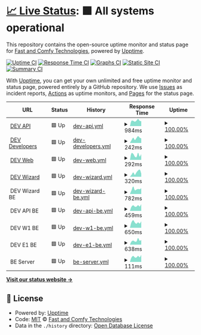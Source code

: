 # [📈 Live Status](https://fastandcomfy.github.io/bug-free-train): <!--live status--> **🟩 All systems operational**

This repository contains the open-source uptime monitor and status page for [Fast and Comfy Technologies](https://fastandcomfy.io), powered by [Upptime](https://github.com/upptime/upptime).

[![Uptime CI](https://github.com/fastandcomfy/bug-free-train/workflows/Uptime%20CI/badge.svg)](https://github.com/fastandcomfy/bug-free-train/actions?query=workflow%3A%22Uptime+CI%22)
[![Response Time CI](https://github.com/fastandcomfy/bug-free-train/workflows/Response%20Time%20CI/badge.svg)](https://github.com/fastandcomfy/bug-free-train/actions?query=workflow%3A%22Response+Time+CI%22)
[![Graphs CI](https://github.com/fastandcomfy/bug-free-train/workflows/Graphs%20CI/badge.svg)](https://github.com/fastandcomfy/bug-free-train/actions?query=workflow%3A%22Graphs+CI%22)
[![Static Site CI](https://github.com/fastandcomfy/bug-free-train/workflows/Static%20Site%20CI/badge.svg)](https://github.com/fastandcomfy/bug-free-train/actions?query=workflow%3A%22Static+Site+CI%22)
[![Summary CI](https://github.com/fastandcomfy/bug-free-train/workflows/Summary%20CI/badge.svg)](https://github.com/fastandcomfy/bug-free-train/actions?query=workflow%3A%22Summary+CI%22)

With [Upptime](https://upptime.js.org), you can get your own unlimited and free uptime monitor and status page, powered entirely by a GitHub repository. We use [Issues](https://github.com/fastandcomfy/bug-free-train/issues) as incident reports, [Actions](https://github.com/fastandcomfy/bug-free-train/actions) as uptime monitors, and [Pages](https://fastandcomfy.github.io/bug-free-train) for the status page.

<!--start: status pages-->
<!-- This summary is generated by Upptime (https://github.com/upptime/upptime) -->
<!-- Do not edit this manually, your changes will be overwritten -->
<!-- prettier-ignore -->
| URL | Status | History | Response Time | Uptime |
| --- | ------ | ------- | ------------- | ------ |
| <img alt="" src="https://favicons.githubusercontent.com/apidev.fastandcomfy.io" height="13"> [DEV API](https://apidev.fastandcomfy.io) | 🟩 Up | [dev-api.yml](https://github.com/fastandcomfy/bug-free-train/commits/HEAD/history/dev-api.yml) | <details><summary><img alt="Response time graph" src="./graphs/dev-api/response-time-week.png" height="20"> 984ms</summary><br><a href="https://status.fastandcomfy.io/history/dev-api"><img alt="Response time 1007" src="https://img.shields.io/endpoint?url=https%3A%2F%2Fraw.githubusercontent.com%2Ffastandcomfy%2Fbug-free-train%2FHEAD%2Fapi%2Fdev-api%2Fresponse-time.json"></a><br><a href="https://status.fastandcomfy.io/history/dev-api"><img alt="24-hour response time 897" src="https://img.shields.io/endpoint?url=https%3A%2F%2Fraw.githubusercontent.com%2Ffastandcomfy%2Fbug-free-train%2FHEAD%2Fapi%2Fdev-api%2Fresponse-time-day.json"></a><br><a href="https://status.fastandcomfy.io/history/dev-api"><img alt="7-day response time 984" src="https://img.shields.io/endpoint?url=https%3A%2F%2Fraw.githubusercontent.com%2Ffastandcomfy%2Fbug-free-train%2FHEAD%2Fapi%2Fdev-api%2Fresponse-time-week.json"></a><br><a href="https://status.fastandcomfy.io/history/dev-api"><img alt="30-day response time 1002" src="https://img.shields.io/endpoint?url=https%3A%2F%2Fraw.githubusercontent.com%2Ffastandcomfy%2Fbug-free-train%2FHEAD%2Fapi%2Fdev-api%2Fresponse-time-month.json"></a><br><a href="https://status.fastandcomfy.io/history/dev-api"><img alt="1-year response time 1007" src="https://img.shields.io/endpoint?url=https%3A%2F%2Fraw.githubusercontent.com%2Ffastandcomfy%2Fbug-free-train%2FHEAD%2Fapi%2Fdev-api%2Fresponse-time-year.json"></a></details> | <details><summary><a href="https://status.fastandcomfy.io/history/dev-api">100.00%</a></summary><a href="https://status.fastandcomfy.io/history/dev-api"><img alt="All-time uptime 100.00%" src="https://img.shields.io/endpoint?url=https%3A%2F%2Fraw.githubusercontent.com%2Ffastandcomfy%2Fbug-free-train%2FHEAD%2Fapi%2Fdev-api%2Fuptime.json"></a><br><a href="https://status.fastandcomfy.io/history/dev-api"><img alt="24-hour uptime 100.00%" src="https://img.shields.io/endpoint?url=https%3A%2F%2Fraw.githubusercontent.com%2Ffastandcomfy%2Fbug-free-train%2FHEAD%2Fapi%2Fdev-api%2Fuptime-day.json"></a><br><a href="https://status.fastandcomfy.io/history/dev-api"><img alt="7-day uptime 100.00%" src="https://img.shields.io/endpoint?url=https%3A%2F%2Fraw.githubusercontent.com%2Ffastandcomfy%2Fbug-free-train%2FHEAD%2Fapi%2Fdev-api%2Fuptime-week.json"></a><br><a href="https://status.fastandcomfy.io/history/dev-api"><img alt="30-day uptime 100.00%" src="https://img.shields.io/endpoint?url=https%3A%2F%2Fraw.githubusercontent.com%2Ffastandcomfy%2Fbug-free-train%2FHEAD%2Fapi%2Fdev-api%2Fuptime-month.json"></a><br><a href="https://status.fastandcomfy.io/history/dev-api"><img alt="1-year uptime 100.00%" src="https://img.shields.io/endpoint?url=https%3A%2F%2Fraw.githubusercontent.com%2Ffastandcomfy%2Fbug-free-train%2FHEAD%2Fapi%2Fdev-api%2Fuptime-year.json"></a></details>
| <img alt="" src="https://favicons.githubusercontent.com/developersdev.fastandcomfy.io" height="13"> [DEV Developers](https://developersdev.fastandcomfy.io) | 🟩 Up | [dev-developers.yml](https://github.com/fastandcomfy/bug-free-train/commits/HEAD/history/dev-developers.yml) | <details><summary><img alt="Response time graph" src="./graphs/dev-developers/response-time-week.png" height="20"> 242ms</summary><br><a href="https://status.fastandcomfy.io/history/dev-developers"><img alt="Response time 448" src="https://img.shields.io/endpoint?url=https%3A%2F%2Fraw.githubusercontent.com%2Ffastandcomfy%2Fbug-free-train%2FHEAD%2Fapi%2Fdev-developers%2Fresponse-time.json"></a><br><a href="https://status.fastandcomfy.io/history/dev-developers"><img alt="24-hour response time 239" src="https://img.shields.io/endpoint?url=https%3A%2F%2Fraw.githubusercontent.com%2Ffastandcomfy%2Fbug-free-train%2FHEAD%2Fapi%2Fdev-developers%2Fresponse-time-day.json"></a><br><a href="https://status.fastandcomfy.io/history/dev-developers"><img alt="7-day response time 242" src="https://img.shields.io/endpoint?url=https%3A%2F%2Fraw.githubusercontent.com%2Ffastandcomfy%2Fbug-free-train%2FHEAD%2Fapi%2Fdev-developers%2Fresponse-time-week.json"></a><br><a href="https://status.fastandcomfy.io/history/dev-developers"><img alt="30-day response time 417" src="https://img.shields.io/endpoint?url=https%3A%2F%2Fraw.githubusercontent.com%2Ffastandcomfy%2Fbug-free-train%2FHEAD%2Fapi%2Fdev-developers%2Fresponse-time-month.json"></a><br><a href="https://status.fastandcomfy.io/history/dev-developers"><img alt="1-year response time 448" src="https://img.shields.io/endpoint?url=https%3A%2F%2Fraw.githubusercontent.com%2Ffastandcomfy%2Fbug-free-train%2FHEAD%2Fapi%2Fdev-developers%2Fresponse-time-year.json"></a></details> | <details><summary><a href="https://status.fastandcomfy.io/history/dev-developers">100.00%</a></summary><a href="https://status.fastandcomfy.io/history/dev-developers"><img alt="All-time uptime 99.95%" src="https://img.shields.io/endpoint?url=https%3A%2F%2Fraw.githubusercontent.com%2Ffastandcomfy%2Fbug-free-train%2FHEAD%2Fapi%2Fdev-developers%2Fuptime.json"></a><br><a href="https://status.fastandcomfy.io/history/dev-developers"><img alt="24-hour uptime 100.00%" src="https://img.shields.io/endpoint?url=https%3A%2F%2Fraw.githubusercontent.com%2Ffastandcomfy%2Fbug-free-train%2FHEAD%2Fapi%2Fdev-developers%2Fuptime-day.json"></a><br><a href="https://status.fastandcomfy.io/history/dev-developers"><img alt="7-day uptime 100.00%" src="https://img.shields.io/endpoint?url=https%3A%2F%2Fraw.githubusercontent.com%2Ffastandcomfy%2Fbug-free-train%2FHEAD%2Fapi%2Fdev-developers%2Fuptime-week.json"></a><br><a href="https://status.fastandcomfy.io/history/dev-developers"><img alt="30-day uptime 99.97%" src="https://img.shields.io/endpoint?url=https%3A%2F%2Fraw.githubusercontent.com%2Ffastandcomfy%2Fbug-free-train%2FHEAD%2Fapi%2Fdev-developers%2Fuptime-month.json"></a><br><a href="https://status.fastandcomfy.io/history/dev-developers"><img alt="1-year uptime 99.95%" src="https://img.shields.io/endpoint?url=https%3A%2F%2Fraw.githubusercontent.com%2Ffastandcomfy%2Fbug-free-train%2FHEAD%2Fapi%2Fdev-developers%2Fuptime-year.json"></a></details>
| <img alt="" src="https://favicons.githubusercontent.com/dev.fastandcomfy.io" height="13"> [DEV Web](https://dev.fastandcomfy.io) | 🟩 Up | [dev-web.yml](https://github.com/fastandcomfy/bug-free-train/commits/HEAD/history/dev-web.yml) | <details><summary><img alt="Response time graph" src="./graphs/dev-web/response-time-week.png" height="20"> 292ms</summary><br><a href="https://status.fastandcomfy.io/history/dev-web"><img alt="Response time 348" src="https://img.shields.io/endpoint?url=https%3A%2F%2Fraw.githubusercontent.com%2Ffastandcomfy%2Fbug-free-train%2FHEAD%2Fapi%2Fdev-web%2Fresponse-time.json"></a><br><a href="https://status.fastandcomfy.io/history/dev-web"><img alt="24-hour response time 333" src="https://img.shields.io/endpoint?url=https%3A%2F%2Fraw.githubusercontent.com%2Ffastandcomfy%2Fbug-free-train%2FHEAD%2Fapi%2Fdev-web%2Fresponse-time-day.json"></a><br><a href="https://status.fastandcomfy.io/history/dev-web"><img alt="7-day response time 292" src="https://img.shields.io/endpoint?url=https%3A%2F%2Fraw.githubusercontent.com%2Ffastandcomfy%2Fbug-free-train%2FHEAD%2Fapi%2Fdev-web%2Fresponse-time-week.json"></a><br><a href="https://status.fastandcomfy.io/history/dev-web"><img alt="30-day response time 389" src="https://img.shields.io/endpoint?url=https%3A%2F%2Fraw.githubusercontent.com%2Ffastandcomfy%2Fbug-free-train%2FHEAD%2Fapi%2Fdev-web%2Fresponse-time-month.json"></a><br><a href="https://status.fastandcomfy.io/history/dev-web"><img alt="1-year response time 348" src="https://img.shields.io/endpoint?url=https%3A%2F%2Fraw.githubusercontent.com%2Ffastandcomfy%2Fbug-free-train%2FHEAD%2Fapi%2Fdev-web%2Fresponse-time-year.json"></a></details> | <details><summary><a href="https://status.fastandcomfy.io/history/dev-web">100.00%</a></summary><a href="https://status.fastandcomfy.io/history/dev-web"><img alt="All-time uptime 99.95%" src="https://img.shields.io/endpoint?url=https%3A%2F%2Fraw.githubusercontent.com%2Ffastandcomfy%2Fbug-free-train%2FHEAD%2Fapi%2Fdev-web%2Fuptime.json"></a><br><a href="https://status.fastandcomfy.io/history/dev-web"><img alt="24-hour uptime 100.00%" src="https://img.shields.io/endpoint?url=https%3A%2F%2Fraw.githubusercontent.com%2Ffastandcomfy%2Fbug-free-train%2FHEAD%2Fapi%2Fdev-web%2Fuptime-day.json"></a><br><a href="https://status.fastandcomfy.io/history/dev-web"><img alt="7-day uptime 100.00%" src="https://img.shields.io/endpoint?url=https%3A%2F%2Fraw.githubusercontent.com%2Ffastandcomfy%2Fbug-free-train%2FHEAD%2Fapi%2Fdev-web%2Fuptime-week.json"></a><br><a href="https://status.fastandcomfy.io/history/dev-web"><img alt="30-day uptime 99.97%" src="https://img.shields.io/endpoint?url=https%3A%2F%2Fraw.githubusercontent.com%2Ffastandcomfy%2Fbug-free-train%2FHEAD%2Fapi%2Fdev-web%2Fuptime-month.json"></a><br><a href="https://status.fastandcomfy.io/history/dev-web"><img alt="1-year uptime 99.95%" src="https://img.shields.io/endpoint?url=https%3A%2F%2Fraw.githubusercontent.com%2Ffastandcomfy%2Fbug-free-train%2FHEAD%2Fapi%2Fdev-web%2Fuptime-year.json"></a></details>
| <img alt="" src="https://favicons.githubusercontent.com/wizarddev.fastandcomfy.io" height="13"> [DEV Wizard](https://wizarddev.fastandcomfy.io) | 🟩 Up | [dev-wizard.yml](https://github.com/fastandcomfy/bug-free-train/commits/HEAD/history/dev-wizard.yml) | <details><summary><img alt="Response time graph" src="./graphs/dev-wizard/response-time-week.png" height="20"> 320ms</summary><br><a href="https://status.fastandcomfy.io/history/dev-wizard"><img alt="Response time 345" src="https://img.shields.io/endpoint?url=https%3A%2F%2Fraw.githubusercontent.com%2Ffastandcomfy%2Fbug-free-train%2FHEAD%2Fapi%2Fdev-wizard%2Fresponse-time.json"></a><br><a href="https://status.fastandcomfy.io/history/dev-wizard"><img alt="24-hour response time 233" src="https://img.shields.io/endpoint?url=https%3A%2F%2Fraw.githubusercontent.com%2Ffastandcomfy%2Fbug-free-train%2FHEAD%2Fapi%2Fdev-wizard%2Fresponse-time-day.json"></a><br><a href="https://status.fastandcomfy.io/history/dev-wizard"><img alt="7-day response time 320" src="https://img.shields.io/endpoint?url=https%3A%2F%2Fraw.githubusercontent.com%2Ffastandcomfy%2Fbug-free-train%2FHEAD%2Fapi%2Fdev-wizard%2Fresponse-time-week.json"></a><br><a href="https://status.fastandcomfy.io/history/dev-wizard"><img alt="30-day response time 378" src="https://img.shields.io/endpoint?url=https%3A%2F%2Fraw.githubusercontent.com%2Ffastandcomfy%2Fbug-free-train%2FHEAD%2Fapi%2Fdev-wizard%2Fresponse-time-month.json"></a><br><a href="https://status.fastandcomfy.io/history/dev-wizard"><img alt="1-year response time 345" src="https://img.shields.io/endpoint?url=https%3A%2F%2Fraw.githubusercontent.com%2Ffastandcomfy%2Fbug-free-train%2FHEAD%2Fapi%2Fdev-wizard%2Fresponse-time-year.json"></a></details> | <details><summary><a href="https://status.fastandcomfy.io/history/dev-wizard">100.00%</a></summary><a href="https://status.fastandcomfy.io/history/dev-wizard"><img alt="All-time uptime 99.96%" src="https://img.shields.io/endpoint?url=https%3A%2F%2Fraw.githubusercontent.com%2Ffastandcomfy%2Fbug-free-train%2FHEAD%2Fapi%2Fdev-wizard%2Fuptime.json"></a><br><a href="https://status.fastandcomfy.io/history/dev-wizard"><img alt="24-hour uptime 100.00%" src="https://img.shields.io/endpoint?url=https%3A%2F%2Fraw.githubusercontent.com%2Ffastandcomfy%2Fbug-free-train%2FHEAD%2Fapi%2Fdev-wizard%2Fuptime-day.json"></a><br><a href="https://status.fastandcomfy.io/history/dev-wizard"><img alt="7-day uptime 100.00%" src="https://img.shields.io/endpoint?url=https%3A%2F%2Fraw.githubusercontent.com%2Ffastandcomfy%2Fbug-free-train%2FHEAD%2Fapi%2Fdev-wizard%2Fuptime-week.json"></a><br><a href="https://status.fastandcomfy.io/history/dev-wizard"><img alt="30-day uptime 99.98%" src="https://img.shields.io/endpoint?url=https%3A%2F%2Fraw.githubusercontent.com%2Ffastandcomfy%2Fbug-free-train%2FHEAD%2Fapi%2Fdev-wizard%2Fuptime-month.json"></a><br><a href="https://status.fastandcomfy.io/history/dev-wizard"><img alt="1-year uptime 99.96%" src="https://img.shields.io/endpoint?url=https%3A%2F%2Fraw.githubusercontent.com%2Ffastandcomfy%2Fbug-free-train%2FHEAD%2Fapi%2Fdev-wizard%2Fuptime-year.json"></a></details>
| <img alt="" src="https://favicons.githubusercontent.com/null" height="13"> DEV Wizard BE | 🟩 Up | [dev-wizard-be.yml](https://github.com/fastandcomfy/bug-free-train/commits/HEAD/history/dev-wizard-be.yml) | <details><summary><img alt="Response time graph" src="./graphs/dev-wizard-be/response-time-week.png" height="20"> 782ms</summary><br><a href="https://status.fastandcomfy.io/history/dev-wizard-be"><img alt="Response time 797" src="https://img.shields.io/endpoint?url=https%3A%2F%2Fraw.githubusercontent.com%2Ffastandcomfy%2Fbug-free-train%2FHEAD%2Fapi%2Fdev-wizard-be%2Fresponse-time.json"></a><br><a href="https://status.fastandcomfy.io/history/dev-wizard-be"><img alt="24-hour response time 908" src="https://img.shields.io/endpoint?url=https%3A%2F%2Fraw.githubusercontent.com%2Ffastandcomfy%2Fbug-free-train%2FHEAD%2Fapi%2Fdev-wizard-be%2Fresponse-time-day.json"></a><br><a href="https://status.fastandcomfy.io/history/dev-wizard-be"><img alt="7-day response time 782" src="https://img.shields.io/endpoint?url=https%3A%2F%2Fraw.githubusercontent.com%2Ffastandcomfy%2Fbug-free-train%2FHEAD%2Fapi%2Fdev-wizard-be%2Fresponse-time-week.json"></a><br><a href="https://status.fastandcomfy.io/history/dev-wizard-be"><img alt="30-day response time 782" src="https://img.shields.io/endpoint?url=https%3A%2F%2Fraw.githubusercontent.com%2Ffastandcomfy%2Fbug-free-train%2FHEAD%2Fapi%2Fdev-wizard-be%2Fresponse-time-month.json"></a><br><a href="https://status.fastandcomfy.io/history/dev-wizard-be"><img alt="1-year response time 797" src="https://img.shields.io/endpoint?url=https%3A%2F%2Fraw.githubusercontent.com%2Ffastandcomfy%2Fbug-free-train%2FHEAD%2Fapi%2Fdev-wizard-be%2Fresponse-time-year.json"></a></details> | <details><summary><a href="https://status.fastandcomfy.io/history/dev-wizard-be">100.00%</a></summary><a href="https://status.fastandcomfy.io/history/dev-wizard-be"><img alt="All-time uptime 100.00%" src="https://img.shields.io/endpoint?url=https%3A%2F%2Fraw.githubusercontent.com%2Ffastandcomfy%2Fbug-free-train%2FHEAD%2Fapi%2Fdev-wizard-be%2Fuptime.json"></a><br><a href="https://status.fastandcomfy.io/history/dev-wizard-be"><img alt="24-hour uptime 100.00%" src="https://img.shields.io/endpoint?url=https%3A%2F%2Fraw.githubusercontent.com%2Ffastandcomfy%2Fbug-free-train%2FHEAD%2Fapi%2Fdev-wizard-be%2Fuptime-day.json"></a><br><a href="https://status.fastandcomfy.io/history/dev-wizard-be"><img alt="7-day uptime 100.00%" src="https://img.shields.io/endpoint?url=https%3A%2F%2Fraw.githubusercontent.com%2Ffastandcomfy%2Fbug-free-train%2FHEAD%2Fapi%2Fdev-wizard-be%2Fuptime-week.json"></a><br><a href="https://status.fastandcomfy.io/history/dev-wizard-be"><img alt="30-day uptime 100.00%" src="https://img.shields.io/endpoint?url=https%3A%2F%2Fraw.githubusercontent.com%2Ffastandcomfy%2Fbug-free-train%2FHEAD%2Fapi%2Fdev-wizard-be%2Fuptime-month.json"></a><br><a href="https://status.fastandcomfy.io/history/dev-wizard-be"><img alt="1-year uptime 100.00%" src="https://img.shields.io/endpoint?url=https%3A%2F%2Fraw.githubusercontent.com%2Ffastandcomfy%2Fbug-free-train%2FHEAD%2Fapi%2Fdev-wizard-be%2Fuptime-year.json"></a></details>
| <img alt="" src="https://favicons.githubusercontent.com/null" height="13"> DEV API BE | 🟩 Up | [dev-api-be.yml](https://github.com/fastandcomfy/bug-free-train/commits/HEAD/history/dev-api-be.yml) | <details><summary><img alt="Response time graph" src="./graphs/dev-api-be/response-time-week.png" height="20"> 459ms</summary><br><a href="https://status.fastandcomfy.io/history/dev-api-be"><img alt="Response time 497" src="https://img.shields.io/endpoint?url=https%3A%2F%2Fraw.githubusercontent.com%2Ffastandcomfy%2Fbug-free-train%2FHEAD%2Fapi%2Fdev-api-be%2Fresponse-time.json"></a><br><a href="https://status.fastandcomfy.io/history/dev-api-be"><img alt="24-hour response time 608" src="https://img.shields.io/endpoint?url=https%3A%2F%2Fraw.githubusercontent.com%2Ffastandcomfy%2Fbug-free-train%2FHEAD%2Fapi%2Fdev-api-be%2Fresponse-time-day.json"></a><br><a href="https://status.fastandcomfy.io/history/dev-api-be"><img alt="7-day response time 459" src="https://img.shields.io/endpoint?url=https%3A%2F%2Fraw.githubusercontent.com%2Ffastandcomfy%2Fbug-free-train%2FHEAD%2Fapi%2Fdev-api-be%2Fresponse-time-week.json"></a><br><a href="https://status.fastandcomfy.io/history/dev-api-be"><img alt="30-day response time 484" src="https://img.shields.io/endpoint?url=https%3A%2F%2Fraw.githubusercontent.com%2Ffastandcomfy%2Fbug-free-train%2FHEAD%2Fapi%2Fdev-api-be%2Fresponse-time-month.json"></a><br><a href="https://status.fastandcomfy.io/history/dev-api-be"><img alt="1-year response time 497" src="https://img.shields.io/endpoint?url=https%3A%2F%2Fraw.githubusercontent.com%2Ffastandcomfy%2Fbug-free-train%2FHEAD%2Fapi%2Fdev-api-be%2Fresponse-time-year.json"></a></details> | <details><summary><a href="https://status.fastandcomfy.io/history/dev-api-be">100.00%</a></summary><a href="https://status.fastandcomfy.io/history/dev-api-be"><img alt="All-time uptime 100.00%" src="https://img.shields.io/endpoint?url=https%3A%2F%2Fraw.githubusercontent.com%2Ffastandcomfy%2Fbug-free-train%2FHEAD%2Fapi%2Fdev-api-be%2Fuptime.json"></a><br><a href="https://status.fastandcomfy.io/history/dev-api-be"><img alt="24-hour uptime 100.00%" src="https://img.shields.io/endpoint?url=https%3A%2F%2Fraw.githubusercontent.com%2Ffastandcomfy%2Fbug-free-train%2FHEAD%2Fapi%2Fdev-api-be%2Fuptime-day.json"></a><br><a href="https://status.fastandcomfy.io/history/dev-api-be"><img alt="7-day uptime 100.00%" src="https://img.shields.io/endpoint?url=https%3A%2F%2Fraw.githubusercontent.com%2Ffastandcomfy%2Fbug-free-train%2FHEAD%2Fapi%2Fdev-api-be%2Fuptime-week.json"></a><br><a href="https://status.fastandcomfy.io/history/dev-api-be"><img alt="30-day uptime 100.00%" src="https://img.shields.io/endpoint?url=https%3A%2F%2Fraw.githubusercontent.com%2Ffastandcomfy%2Fbug-free-train%2FHEAD%2Fapi%2Fdev-api-be%2Fuptime-month.json"></a><br><a href="https://status.fastandcomfy.io/history/dev-api-be"><img alt="1-year uptime 100.00%" src="https://img.shields.io/endpoint?url=https%3A%2F%2Fraw.githubusercontent.com%2Ffastandcomfy%2Fbug-free-train%2FHEAD%2Fapi%2Fdev-api-be%2Fuptime-year.json"></a></details>
| <img alt="" src="https://favicons.githubusercontent.com/null" height="13"> DEV W1 BE | 🟩 Up | [dev-w1-be.yml](https://github.com/fastandcomfy/bug-free-train/commits/HEAD/history/dev-w1-be.yml) | <details><summary><img alt="Response time graph" src="./graphs/dev-w1-be/response-time-week.png" height="20"> 650ms</summary><br><a href="https://status.fastandcomfy.io/history/dev-w1-be"><img alt="Response time 715" src="https://img.shields.io/endpoint?url=https%3A%2F%2Fraw.githubusercontent.com%2Ffastandcomfy%2Fbug-free-train%2FHEAD%2Fapi%2Fdev-w1-be%2Fresponse-time.json"></a><br><a href="https://status.fastandcomfy.io/history/dev-w1-be"><img alt="24-hour response time 756" src="https://img.shields.io/endpoint?url=https%3A%2F%2Fraw.githubusercontent.com%2Ffastandcomfy%2Fbug-free-train%2FHEAD%2Fapi%2Fdev-w1-be%2Fresponse-time-day.json"></a><br><a href="https://status.fastandcomfy.io/history/dev-w1-be"><img alt="7-day response time 650" src="https://img.shields.io/endpoint?url=https%3A%2F%2Fraw.githubusercontent.com%2Ffastandcomfy%2Fbug-free-train%2FHEAD%2Fapi%2Fdev-w1-be%2Fresponse-time-week.json"></a><br><a href="https://status.fastandcomfy.io/history/dev-w1-be"><img alt="30-day response time 709" src="https://img.shields.io/endpoint?url=https%3A%2F%2Fraw.githubusercontent.com%2Ffastandcomfy%2Fbug-free-train%2FHEAD%2Fapi%2Fdev-w1-be%2Fresponse-time-month.json"></a><br><a href="https://status.fastandcomfy.io/history/dev-w1-be"><img alt="1-year response time 715" src="https://img.shields.io/endpoint?url=https%3A%2F%2Fraw.githubusercontent.com%2Ffastandcomfy%2Fbug-free-train%2FHEAD%2Fapi%2Fdev-w1-be%2Fresponse-time-year.json"></a></details> | <details><summary><a href="https://status.fastandcomfy.io/history/dev-w1-be">100.00%</a></summary><a href="https://status.fastandcomfy.io/history/dev-w1-be"><img alt="All-time uptime 99.38%" src="https://img.shields.io/endpoint?url=https%3A%2F%2Fraw.githubusercontent.com%2Ffastandcomfy%2Fbug-free-train%2FHEAD%2Fapi%2Fdev-w1-be%2Fuptime.json"></a><br><a href="https://status.fastandcomfy.io/history/dev-w1-be"><img alt="24-hour uptime 100.00%" src="https://img.shields.io/endpoint?url=https%3A%2F%2Fraw.githubusercontent.com%2Ffastandcomfy%2Fbug-free-train%2FHEAD%2Fapi%2Fdev-w1-be%2Fuptime-day.json"></a><br><a href="https://status.fastandcomfy.io/history/dev-w1-be"><img alt="7-day uptime 100.00%" src="https://img.shields.io/endpoint?url=https%3A%2F%2Fraw.githubusercontent.com%2Ffastandcomfy%2Fbug-free-train%2FHEAD%2Fapi%2Fdev-w1-be%2Fuptime-week.json"></a><br><a href="https://status.fastandcomfy.io/history/dev-w1-be"><img alt="30-day uptime 99.99%" src="https://img.shields.io/endpoint?url=https%3A%2F%2Fraw.githubusercontent.com%2Ffastandcomfy%2Fbug-free-train%2FHEAD%2Fapi%2Fdev-w1-be%2Fuptime-month.json"></a><br><a href="https://status.fastandcomfy.io/history/dev-w1-be"><img alt="1-year uptime 99.38%" src="https://img.shields.io/endpoint?url=https%3A%2F%2Fraw.githubusercontent.com%2Ffastandcomfy%2Fbug-free-train%2FHEAD%2Fapi%2Fdev-w1-be%2Fuptime-year.json"></a></details>
| <img alt="" src="https://favicons.githubusercontent.com/null" height="13"> DEV E1 BE | 🟩 Up | [dev-e1-be.yml](https://github.com/fastandcomfy/bug-free-train/commits/HEAD/history/dev-e1-be.yml) | <details><summary><img alt="Response time graph" src="./graphs/dev-e1-be/response-time-week.png" height="20"> 638ms</summary><br><a href="https://status.fastandcomfy.io/history/dev-e1-be"><img alt="Response time 702" src="https://img.shields.io/endpoint?url=https%3A%2F%2Fraw.githubusercontent.com%2Ffastandcomfy%2Fbug-free-train%2FHEAD%2Fapi%2Fdev-e1-be%2Fresponse-time.json"></a><br><a href="https://status.fastandcomfy.io/history/dev-e1-be"><img alt="24-hour response time 725" src="https://img.shields.io/endpoint?url=https%3A%2F%2Fraw.githubusercontent.com%2Ffastandcomfy%2Fbug-free-train%2FHEAD%2Fapi%2Fdev-e1-be%2Fresponse-time-day.json"></a><br><a href="https://status.fastandcomfy.io/history/dev-e1-be"><img alt="7-day response time 638" src="https://img.shields.io/endpoint?url=https%3A%2F%2Fraw.githubusercontent.com%2Ffastandcomfy%2Fbug-free-train%2FHEAD%2Fapi%2Fdev-e1-be%2Fresponse-time-week.json"></a><br><a href="https://status.fastandcomfy.io/history/dev-e1-be"><img alt="30-day response time 710" src="https://img.shields.io/endpoint?url=https%3A%2F%2Fraw.githubusercontent.com%2Ffastandcomfy%2Fbug-free-train%2FHEAD%2Fapi%2Fdev-e1-be%2Fresponse-time-month.json"></a><br><a href="https://status.fastandcomfy.io/history/dev-e1-be"><img alt="1-year response time 702" src="https://img.shields.io/endpoint?url=https%3A%2F%2Fraw.githubusercontent.com%2Ffastandcomfy%2Fbug-free-train%2FHEAD%2Fapi%2Fdev-e1-be%2Fresponse-time-year.json"></a></details> | <details><summary><a href="https://status.fastandcomfy.io/history/dev-e1-be">100.00%</a></summary><a href="https://status.fastandcomfy.io/history/dev-e1-be"><img alt="All-time uptime 99.38%" src="https://img.shields.io/endpoint?url=https%3A%2F%2Fraw.githubusercontent.com%2Ffastandcomfy%2Fbug-free-train%2FHEAD%2Fapi%2Fdev-e1-be%2Fuptime.json"></a><br><a href="https://status.fastandcomfy.io/history/dev-e1-be"><img alt="24-hour uptime 100.00%" src="https://img.shields.io/endpoint?url=https%3A%2F%2Fraw.githubusercontent.com%2Ffastandcomfy%2Fbug-free-train%2FHEAD%2Fapi%2Fdev-e1-be%2Fuptime-day.json"></a><br><a href="https://status.fastandcomfy.io/history/dev-e1-be"><img alt="7-day uptime 100.00%" src="https://img.shields.io/endpoint?url=https%3A%2F%2Fraw.githubusercontent.com%2Ffastandcomfy%2Fbug-free-train%2FHEAD%2Fapi%2Fdev-e1-be%2Fuptime-week.json"></a><br><a href="https://status.fastandcomfy.io/history/dev-e1-be"><img alt="30-day uptime 100.00%" src="https://img.shields.io/endpoint?url=https%3A%2F%2Fraw.githubusercontent.com%2Ffastandcomfy%2Fbug-free-train%2FHEAD%2Fapi%2Fdev-e1-be%2Fuptime-month.json"></a><br><a href="https://status.fastandcomfy.io/history/dev-e1-be"><img alt="1-year uptime 99.38%" src="https://img.shields.io/endpoint?url=https%3A%2F%2Fraw.githubusercontent.com%2Ffastandcomfy%2Fbug-free-train%2FHEAD%2Fapi%2Fdev-e1-be%2Fuptime-year.json"></a></details>
| <img alt="" src="https://favicons.githubusercontent.com/null" height="13"> BE Server | 🟩 Up | [be-server.yml](https://github.com/fastandcomfy/bug-free-train/commits/HEAD/history/be-server.yml) | <details><summary><img alt="Response time graph" src="./graphs/be-server/response-time-week.png" height="20"> 111ms</summary><br><a href="https://status.fastandcomfy.io/history/be-server"><img alt="Response time 122" src="https://img.shields.io/endpoint?url=https%3A%2F%2Fraw.githubusercontent.com%2Ffastandcomfy%2Fbug-free-train%2FHEAD%2Fapi%2Fbe-server%2Fresponse-time.json"></a><br><a href="https://status.fastandcomfy.io/history/be-server"><img alt="24-hour response time 146" src="https://img.shields.io/endpoint?url=https%3A%2F%2Fraw.githubusercontent.com%2Ffastandcomfy%2Fbug-free-train%2FHEAD%2Fapi%2Fbe-server%2Fresponse-time-day.json"></a><br><a href="https://status.fastandcomfy.io/history/be-server"><img alt="7-day response time 111" src="https://img.shields.io/endpoint?url=https%3A%2F%2Fraw.githubusercontent.com%2Ffastandcomfy%2Fbug-free-train%2FHEAD%2Fapi%2Fbe-server%2Fresponse-time-week.json"></a><br><a href="https://status.fastandcomfy.io/history/be-server"><img alt="30-day response time 117" src="https://img.shields.io/endpoint?url=https%3A%2F%2Fraw.githubusercontent.com%2Ffastandcomfy%2Fbug-free-train%2FHEAD%2Fapi%2Fbe-server%2Fresponse-time-month.json"></a><br><a href="https://status.fastandcomfy.io/history/be-server"><img alt="1-year response time 122" src="https://img.shields.io/endpoint?url=https%3A%2F%2Fraw.githubusercontent.com%2Ffastandcomfy%2Fbug-free-train%2FHEAD%2Fapi%2Fbe-server%2Fresponse-time-year.json"></a></details> | <details><summary><a href="https://status.fastandcomfy.io/history/be-server">100.00%</a></summary><a href="https://status.fastandcomfy.io/history/be-server"><img alt="All-time uptime 100.00%" src="https://img.shields.io/endpoint?url=https%3A%2F%2Fraw.githubusercontent.com%2Ffastandcomfy%2Fbug-free-train%2FHEAD%2Fapi%2Fbe-server%2Fuptime.json"></a><br><a href="https://status.fastandcomfy.io/history/be-server"><img alt="24-hour uptime 100.00%" src="https://img.shields.io/endpoint?url=https%3A%2F%2Fraw.githubusercontent.com%2Ffastandcomfy%2Fbug-free-train%2FHEAD%2Fapi%2Fbe-server%2Fuptime-day.json"></a><br><a href="https://status.fastandcomfy.io/history/be-server"><img alt="7-day uptime 100.00%" src="https://img.shields.io/endpoint?url=https%3A%2F%2Fraw.githubusercontent.com%2Ffastandcomfy%2Fbug-free-train%2FHEAD%2Fapi%2Fbe-server%2Fuptime-week.json"></a><br><a href="https://status.fastandcomfy.io/history/be-server"><img alt="30-day uptime 100.00%" src="https://img.shields.io/endpoint?url=https%3A%2F%2Fraw.githubusercontent.com%2Ffastandcomfy%2Fbug-free-train%2FHEAD%2Fapi%2Fbe-server%2Fuptime-month.json"></a><br><a href="https://status.fastandcomfy.io/history/be-server"><img alt="1-year uptime 100.00%" src="https://img.shields.io/endpoint?url=https%3A%2F%2Fraw.githubusercontent.com%2Ffastandcomfy%2Fbug-free-train%2FHEAD%2Fapi%2Fbe-server%2Fuptime-year.json"></a></details>

<!--end: status pages-->

[**Visit our status website →**](https://fastandcomfy.github.io/bug-free-train)

## 📄 License

- Powered by: [Upptime](https://github.com/upptime/upptime)
- Code: [MIT](./LICENSE) © [Fast and Comfy Technologies](https://fastandcomfy.io)
- Data in the `./history` directory: [Open Database License](https://opendatacommons.org/licenses/odbl/1-0/)
